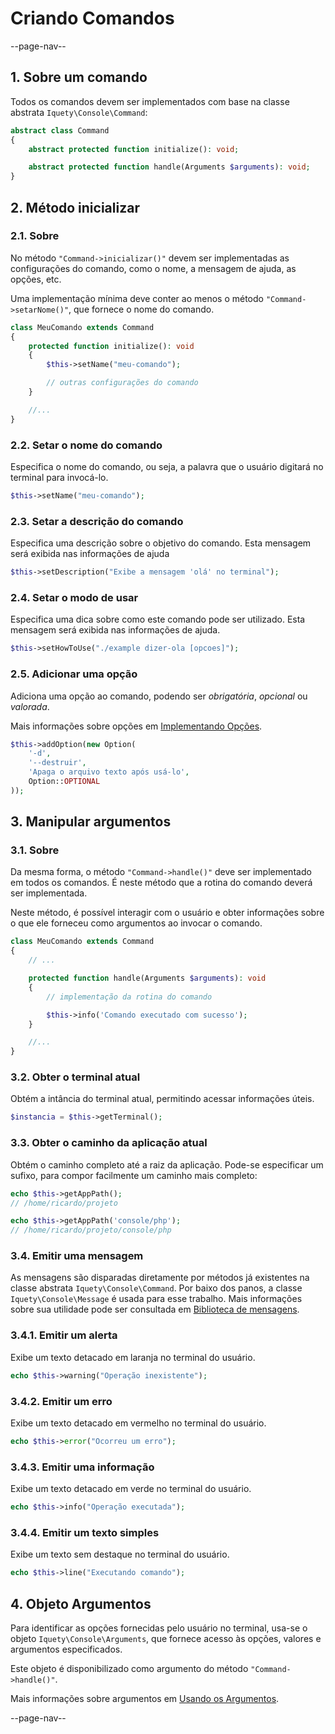 # Criando Comandos

--page-nav--

## 1. Sobre um comando

Todos os comandos devem ser implementados com base na classe abstrata `Iquety\Console\Command`:

```php
abstract class Command
{
    abstract protected function initialize(): void;

    abstract protected function handle(Arguments $arguments): void;
}
```

## 2. Método inicializar

### 2.1. Sobre

No método `"Command->inicializar()"` devem ser implementadas as configurações do comando, como o nome, a mensagem de ajuda, as opções, etc.

Uma implementação mínima deve conter ao menos o método `"Command->setarNome()"`, que fornece o nome do comando.

```php
class MeuComando extends Command
{
    protected function initialize(): void
    {
        $this->setName("meu-comando");

        // outras configurações do comando
    }

    //...
}
```

### 2.2. Setar o nome do comando

Especifica o nome do comando, ou seja, a palavra que o usuário digitará no terminal para invocá-lo.

```php
$this->setName("meu-comando");
```

### 2.3. Setar a descrição do comando

Especifica uma descrição sobre o objetivo do comando.
Esta mensagem será exibida nas informações de ajuda

```php
$this->setDescription("Exibe a mensagem 'olá' no terminal");
```

### 2.4. Setar o modo de usar

Especifica uma dica sobre como este comando pode ser utilizado.
Esta mensagem será exibida nas informações de ajuda.

```php
$this->setHowToUse("./example dizer-ola [opcoes]");
```

### 2.5. Adicionar uma opção

Adiciona uma opção ao comando, podendo ser *obrigatória*, *opcional* ou *valorada*.

Mais informações sobre opções em [Implementando Opções](05-implementando-opcoes.md).

```php
$this->addOption(new Option(
    '-d',
    '--destruir',
    'Apaga o arquivo texto após usá-lo',
    Option::OPTIONAL
));
```

## 3. Manipular argumentos

### 3.1. Sobre

Da mesma forma, o método `"Command->handle()"` deve ser implementado em todos os comandos. É neste método que a rotina do comando deverá ser implementada.

Neste método, é possível interagir com o usuário e obter informações sobre o que
ele forneceu como argumentos ao invocar o comando.

```php
class MeuComando extends Command
{
    // ...

    protected function handle(Arguments $arguments): void
    {
        // implementação da rotina do comando

        $this->info('Comando executado com sucesso');
    }

    //...
}
```

### 3.2. Obter o terminal atual

Obtém a intância do terminal atual, permitindo acessar informações úteis.

```php
$instancia = $this->getTerminal();
```

### 3.3. Obter o caminho da aplicação atual

Obtém o caminho completo até a raiz da aplicação. Pode-se especificar um sufixo,
para compor facilmente um caminho mais completo:

```php
echo $this->getAppPath();
// /home/ricardo/projeto

echo $this->getAppPath('console/php');
// /home/ricardo/projeto/console/php
```

### 3.4. Emitir uma mensagem

As mensagens são disparadas diretamente por métodos já existentes na classe abstrata `Iquety\Console\Command`.
Por baixo dos panos, a classe `Iquety\Console\Message` é usada para esse trabalho.
Mais informações sobre sua utilidade pode ser consultada em [Biblioteca de mensagens](08-biblioteca-de-mensagens.md).

### 3.4.1. Emitir um alerta

Exibe um texto detacado em laranja no terminal do usuário.

```php
echo $this->warning("Operação inexistente");
```

### 3.4.2. Emitir um erro

Exibe um texto detacado em vermelho no terminal do usuário.

```php
echo $this->error("Ocorreu um erro");
```

### 3.4.3. Emitir uma informação

Exibe um texto detacado em verde no terminal do usuário.

```php
echo $this->info("Operação executada");
```

### 3.4.4. Emitir um texto simples

Exibe um texto sem destaque no terminal do usuário.

```php
echo $this->line("Executando comando");
```

## 4. Objeto Argumentos

Para identificar as opções fornecidas pelo usuário no terminal, usa-se o objeto
`Iquety\Console\Arguments`, que fornece acesso às opções, valores e argumentos
especificados.

Este objeto é disponibilizado como argumento do método `"Command->handle()"`.

Mais informações sobre argumentos em [Usando os Argumentos](06-usando-os-argumentos.md).

--page-nav--
